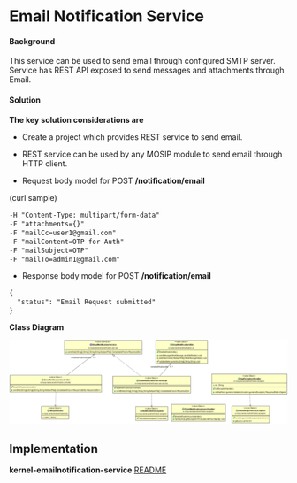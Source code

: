 # Email Notification Service

#### Background

This service can be used to send email through configured SMTP server. Service has REST API exposed to send messages and attachments through Email. 


#### Solution


**The key solution considerations are**


- Create a project which provides REST service to send email.


- REST service can be used by any MOSIP module to send email through HTTP client.


- Request body model for POST **/notification/email**

(curl sample)

```
-H "Content-Type: multipart/form-data" 
-F "attachments={}" 
-F "mailCc=user1@gmail.com" 
-F "mailContent=OTP for Auth" 
-F "mailSubject=OTP" 
-F "mailTo=admin1@gmail.com"
```



- Response body model for POST **/notification/email**

```
{
  "status": "Email Request submitted"
}
```

**Class Diagram**



![Class Diagram](_images/kernel-emailnotification-cd.png)




## Implementation


**kernel-emailnotification-service** [README](../../kernel/kernel-emailnotification-smtp/README.md)

